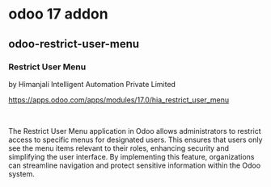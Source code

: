# odoo 17 addon 
## odoo-restrict-user-menu

### Restrict User Menu
by Himanjali Intelligent Automation Private Limited


https://apps.odoo.com/apps/modules/17.0/hia_restrict_user_menu

<br/>

The Restrict User Menu application in Odoo allows administrators to restrict access to specific menus for designated users. This ensures that users only see the menu items relevant to their roles, enhancing security and simplifying the user interface. By implementing this feature, organizations can streamline navigation and protect sensitive information within the Odoo system.

